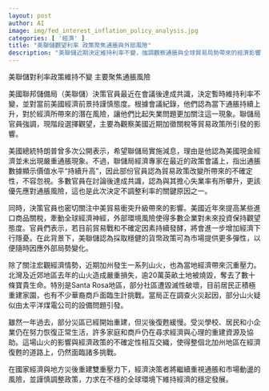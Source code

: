 ```yaml
---
layout: post
author: AI
image: img/fed_interest_inflation_policy_analysis.jpg
categories: [ '經濟' ]
title: "美聯儲觀望利率 政策聚焦通脹與外部風險"
description: "美聯儲近期決定維持利率不變，強調觀察通脹與全球貿易局勢帶來的經濟影響，同時美國加州山火重創地方經濟，令整體復甦壓力加劇，經濟決策者面臨通脹風險與地區挑戰雙重考驗。"
---
```

美聯儲對利率政策維持不變 主要聚焦通脹風險

美國聯邦儲備局（美聯儲）決策官員最近在會議後達成共識，決定暫時維持利率不變，並對當前美國經濟前景持謹慎態度。根據會議紀錄，他們認為當下通脹持續上升，對於經濟所帶來的潛在風險，讓他們比起失業問題更加關注這一現象。聯儲局官員強調，現階段選擇觀望，主要為觀察美國近期加徵關稅等貿易政策所引發的影響。

美國總統特朗普曾多次公開表示，希望聯儲局實施減息，理由是他認為美國現金經濟並未出現嚴重通脹現象。不過，聯儲局經濟專家在最近的政策會議上，指出通脹數據顯示價值水平“持續升高”，因此部份官員認為貿易政策改變所帶來的不確定性，不容忽視。多數官員在討論後達成共識，認為與其擔心失業率有所攀升，更該優先應對通脹風險，這也是此次決定不調整利率的關鍵原因之一。

同時，決策官員也密切關注中美貿易衝突升級帶來的影響。美國近年來提高某些進口商品關稅，牽動全球經濟神經，外部環境風險使得多數企業對未來投資保持觀望態度。官員們表示，若目前貿易戰和不確定因素持續發酵，將會進一步增加經濟下行隱憂。在此背景下，美聯儲認為採取穩健的貨幣政策可為市場提供更多彈性，以便隨時因應外部局勢變化。

除了關注宏觀經濟情勢，近期加州發生一系列山火，也為當地經濟帶來沉重壓力。北灣及近郊地區去年的山火造成嚴重損失，逾20萬英畝土地被燒毀，奪去了數十條寶貴生命。特別是Santa Rosa地區，部分社區遭毀滅性破壞，目前居民正積極重建家園，也有不少華裔商戶面臨生計挑戰。當局正在調查火災起因，部分山火疑似由太平洋煤電公司的設備問題引發。

雖然一年過去，部分災區已經開始重建，但災後復甦緩慢。受災學校、居民和小企業仍在努力恢復正常生活，許多家庭和商戶仍在尋求經濟與心理的重建資源及協助。這場山火的影響與經濟政策的不確定性相互交織，使得整個北加州地區在經濟復甦的道路上，仍然面臨諸多挑戰。

在國家經濟與地方災後重建雙重壓力下，經濟決策者將繼續重視通脹和市場動盪的風險，並謹慎調整政策，力求在不穩的全球環境下維持經濟的穩定發展。